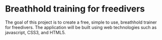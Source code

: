 # Breathhold training for freedivers
  
  The goal of this project is to create a free, simple to use, breathhold trainer for freedivers.
  The application will be built using web technologies such as javascript, CSS3, and HTML5.
